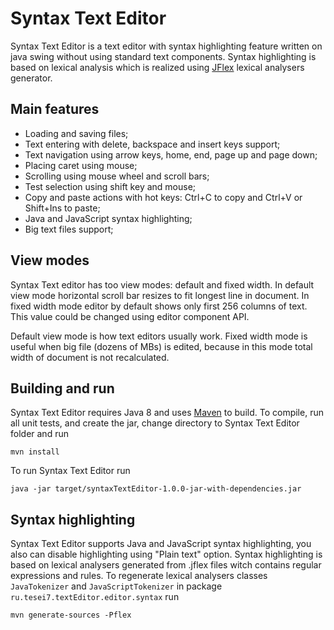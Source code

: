 # Syntax Text Editor

Syntax Text Editor is a text editor with syntax highlighting feature written on java swing without using standard text components.
Syntax highlighting is based on lexical analysis which is realized using [JFlex](http://jflex.de/) lexical analysers generator. 

## Main features
* Loading and saving files;
* Text entering with delete, backspace and insert keys support;
* Text navigation using arrow keys, home, end, page up and page down;
* Placing caret using mouse;
* Scrolling using mouse wheel and scroll bars;
* Test selection using shift key and mouse;
* Copy and paste actions with hot keys: Ctrl+C to copy and Ctrl+V or Shift+Ins to paste;
* Java and JavaScript syntax highlighting;
* Big text files support;

## View modes
Syntax Text editor has too view modes: default and fixed width. In default view mode horizontal scroll bar resizes to fit longest line in document. In fixed width mode editor by default shows only first 256 columns of text. This value could be changed using editor component API.

Default view mode is how text editors usually work. Fixed width mode is useful when big file (dozens of MBs) is edited, because in this mode total width of document is not recalculated.

## Building and run
Syntax Text Editor requires Java 8 and uses [Maven](https://maven.apache.org/) to build. 
To compile, run all unit tests, and create the jar, change directory to Syntax Text Editor folder and run

    mvn install

To run Syntax Text Editor run

	java -jar target/syntaxTextEditor-1.0.0-jar-with-dependencies.jar	
	
## Syntax highlighting
Syntax Text Editor supports Java and JavaScript syntax highlighting, you also can disable highlighting using "Plain text" option. 
Syntax highlighting is based on lexical analysers generated from .jflex files witch contains regular expressions and rules.
To regenerate lexical analysers classes `JavaTokenizer` and `JavaScriptTokenizer` in package `ru.tesei7.textEditor.editor.syntax` run

	mvn generate-sources -Pflex